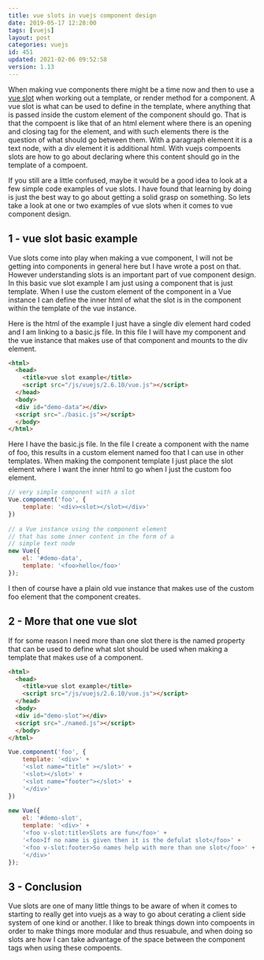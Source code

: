 ```yaml
---
title: vue slots in vuejs component design
date: 2019-05-17 12:28:00
tags: [vuejs]
layout: post
categories: vuejs
id: 451
updated: 2021-02-06 09:52:58
version: 1.13
---
```


When making vue components there might be a time now and then to use a [vue slot](https://vuejs.org/v2/guide/components.html#Content-Distribution-with-Slots) when working out a template, or render method for a component. A vue slot is what can be used to define in the template, where anything that is passed inside the custom element of the component should go. That is that the compoent is like that of an html element where there is an opening and closing tag for the element, and with such elements there is the question of what should go between them. With a paragraph element it is a text node, with a div element it is additional html. With vuejs compoents slots are how to go about declaring where this content should go in the template of a compoent.

If you still are a little confused, maybe it would be a good idea to look at a few simple code examples of vue slots. I have found that learning by doing is just the best way to go about getting a solid grasp on something. So lets take a look at one or two examples of vue slots when it comes to vue component design.

<!-- more -->

## 1 - vue slot basic example

Vue slots come into play when making a vue component, I will not be getting into components in general here but I have wrote a post on that. However understanding slots is an important part of vue component design. In this basic vue slot example I am just using a component that is just template. When I use the custom element of the component in a Vue instance I can define the inner html of what the slot is in the component within the template of the vue instance. 

Here is the html of the example I just have a single div element hard coded and I am linking to a basic.js file. In this file I will have my component and the vue instance that makes use of that component and mounts to the div element.

```html
<html>
  <head>
    <title>vue slot example</title>
    <script src="/js/vuejs/2.6.10/vue.js"></script>
  </head>
  <body>
  <div id="demo-data"></div>
  <script src="./basic.js"></script>
  </body>
</html>
```

Here I have the basic.js file. In the file I create a component with the name of foo, this results in a custom element named foo that I can use in other templates. When making the component template I just place the slot element where I want the inner html to go when I just the custom foo element.

```js
// very simple component with a slot
Vue.component('foo', {
    template: '<div><slot></slot></div>'
})
 
// a Vue instance using the component element
// that has some inner content in the form of a
// simple text node
new Vue({
    el: '#demo-data',
    template: '<foo>hello</foo>'
});
```

I then of course have a plain old vue instance that makes use of the custom foo element that the component creates.

## 2 - More that one vue slot

If for some reason I need more than one slot there is the named property that can be used to define what slot should be used when making a template that makes use of a component.

```html
<html>
  <head>
    <title>vue slot example</title>
    <script src="/js/vuejs/2.6.10/vue.js"></script>
  </head>
  <body>
  <div id="demo-slot"></div>
  <script src="./named.js"></script>
  </body>
</html>
```

```js
Vue.component('foo', {
    template: '<div>' +
    '<slot name="title" ></slot>' +
    '<slot></slot>' +
    '<slot name="footer"></slot>' +
    '</div>'
})
 
new Vue({
    el: '#demo-slot',
    template: '<div>' +
    '<foo v-slot:title>Slots are fun</foo>' +
    '<foo>If no name is given then it is the defulat slot</foo>' +
    '<foo v-slot:footer>So names help with more than one slot</foo>' +
    '</div>'
});
```

## 3 - Conclusion

Vue slots are one of many little things to be aware of when it comes to starting to really get into vuejs as a way to go about cerating a client side system of one kind or another. I like to break things down into compoents in order to make things more modular and thus resuabule, and when doing so slots are how I can take advantage of the space between the component tags when using these compoents.


